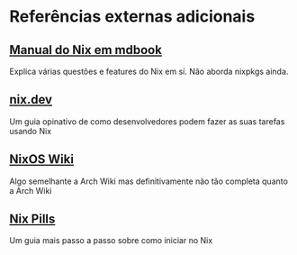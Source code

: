 # Referências externas adicionais

## [Manual do Nix em mdbook](https://nixos.org/manual/nix/stable/introduction.html)
Explica várias questões e features do Nix em sí. Não aborda nixpkgs ainda.

## [nix.dev](https://nix.dev/)
Um guia opinativo de como desenvolvedores podem fazer as suas tarefas usando Nix

## [NixOS Wiki](https://nixos.wiki/wiki/Main_Page)
Algo semelhante a Arch Wiki mas definitivamente não tão completa quanto a Arch Wiki

## [Nix Pills](https://nixos.org/guides/nix-pills/)
Um guia mais passo a passo sobre como iniciar no Nix
